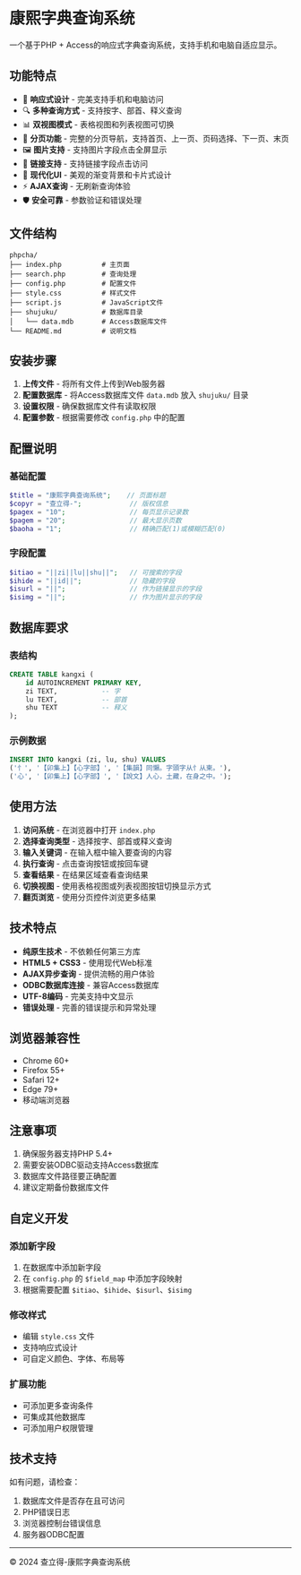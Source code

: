 # 康熙字典查询系统

一个基于PHP + Access的响应式字典查询系统，支持手机和电脑自适应显示。

## 功能特点

- 📱 **响应式设计** - 完美支持手机和电脑访问
- 🔍 **多种查询方式** - 支持按字、部首、释义查询
- 📊 **双视图模式** - 表格视图和列表视图可切换
- 📄 **分页功能** - 完整的分页导航，支持首页、上一页、页码选择、下一页、末页
- 🖼️ **图片支持** - 支持图片字段点击全屏显示
- 🔗 **链接支持** - 支持链接字段点击访问
- 🎨 **现代化UI** - 美观的渐变背景和卡片式设计
- ⚡ **AJAX查询** - 无刷新查询体验
- 🛡️ **安全可靠** - 参数验证和错误处理

## 文件结构

```
phpcha/
├── index.php          # 主页面
├── search.php         # 查询处理
├── config.php         # 配置文件
├── style.css          # 样式文件
├── script.js          # JavaScript文件
├── shujuku/           # 数据库目录
│   └── data.mdb       # Access数据库文件
└── README.md          # 说明文档
```

## 安装步骤

1. **上传文件** - 将所有文件上传到Web服务器
2. **配置数据库** - 将Access数据库文件 `data.mdb` 放入 `shujuku/` 目录
3. **设置权限** - 确保数据库文件有读取权限
4. **配置参数** - 根据需要修改 `config.php` 中的配置

## 配置说明

### 基础配置
```php
$title = "康熙字典查询系统";    // 页面标题
$copyr = "查立得-";            // 版权信息
$pagex = "10";                // 每页显示记录数
$pagem = "20";                // 最大显示页数
$baoha = "1";                 // 精确匹配(1)或模糊匹配(0)
```

### 字段配置
```php
$itiao = "||zi||lu||shu||";   // 可搜索的字段
$ihide = "||id||";            // 隐藏的字段
$isurl = "||";                // 作为链接显示的字段
$isimg = "||";                // 作为图片显示的字段
```

## 数据库要求

### 表结构
```sql
CREATE TABLE kangxi (
    id AUTOINCREMENT PRIMARY KEY,
    zi TEXT,           -- 字
    lu TEXT,           -- 部首
    shu TEXT           -- 释义
);
```

### 示例数据
```sql
INSERT INTO kangxi (zi, lu, shu) VALUES 
('忄', '【卯集上】【心字部】', '【集韻】同懶。字頭字从忄从柬。'),
('心', '【卯集上】【心字部】', '【說文】人心，土藏，在身之中。');
```

## 使用方法

1. **访问系统** - 在浏览器中打开 `index.php`
2. **选择查询类型** - 选择按字、部首或释义查询
3. **输入关键词** - 在输入框中输入要查询的内容
4. **执行查询** - 点击查询按钮或按回车键
5. **查看结果** - 在结果区域查看查询结果
6. **切换视图** - 使用表格视图或列表视图按钮切换显示方式
7. **翻页浏览** - 使用分页控件浏览更多结果

## 技术特点

- **纯原生技术** - 不依赖任何第三方库
- **HTML5 + CSS3** - 使用现代Web标准
- **AJAX异步查询** - 提供流畅的用户体验
- **ODBC数据库连接** - 兼容Access数据库
- **UTF-8编码** - 完美支持中文显示
- **错误处理** - 完善的错误提示和异常处理

## 浏览器兼容性

- Chrome 60+
- Firefox 55+
- Safari 12+
- Edge 79+
- 移动端浏览器

## 注意事项

1. 确保服务器支持PHP 5.4+
2. 需要安装ODBC驱动支持Access数据库
3. 数据库文件路径要正确配置
4. 建议定期备份数据库文件

## 自定义开发

### 添加新字段
1. 在数据库中添加新字段
2. 在 `config.php` 的 `$field_map` 中添加字段映射
3. 根据需要配置 `$itiao`、`$ihide`、`$isurl`、`$isimg`

### 修改样式
- 编辑 `style.css` 文件
- 支持响应式设计
- 可自定义颜色、字体、布局等

### 扩展功能
- 可添加更多查询条件
- 可集成其他数据库
- 可添加用户权限管理

## 技术支持

如有问题，请检查：
1. 数据库文件是否存在且可访问
2. PHP错误日志
3. 浏览器控制台错误信息
4. 服务器ODBC配置

---

© 2024 查立得-康熙字典查询系统